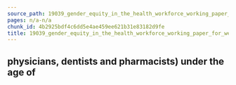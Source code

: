 ```yaml
---
source_path: 19039_gender_equity_in_the_health_workforce_working_paper_for_web_pdf.md
pages: n/a-n/a
chunk_id: 4b2925bdf4c6dd5e4ae459ee621b31e83182d9fe
title: 19039_gender_equity_in_the_health_workforce_working_paper_for_web_pdf
---
```

## physicians, dentists and pharmacists) under the age of
